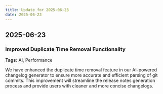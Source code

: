 ```yaml
---
title: Update for 2025-06-23
date: 2025-06-23
---
```


## 2025-06-23

### Improved Duplicate Time Removal Functionality  
**Tags:** AI, Performance

We have enhanced the duplicate time removal feature in our AI-powered changelog generator to ensure more accurate and efficient parsing of git commits. This improvement will streamline the release notes generation process and provide users with cleaner and more concise changelogs.